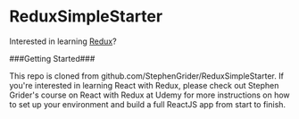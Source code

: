 # ReduxSimpleStarter

Interested in learning [Redux](https://www.udemy.com/react-redux/)?

###Getting Started###

This repo is cloned from github.com/StephenGrider/ReduxSimpleStarter. If you're interested in learning React with Redux, please check out Stephen Grider's course on React with Redux at Udemy for more instructions on how to set up your environment and build a full ReactJS app from start to finish.
